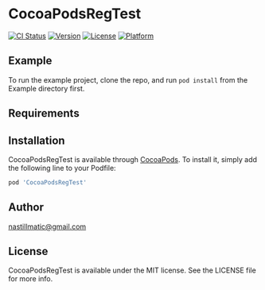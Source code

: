 # CocoaPodsRegTest

[![CI Status](http://img.shields.io/travis/nastillmatic@gmail.com/CocoaPodsRegTest.svg?style=flat)](https://travis-ci.org/nastillmatic@gmail.com/CocoaPodsRegTest)
[![Version](https://img.shields.io/cocoapods/v/CocoaPodsRegTest.svg?style=flat)](http://cocoapods.org/pods/CocoaPodsRegTest)
[![License](https://img.shields.io/cocoapods/l/CocoaPodsRegTest.svg?style=flat)](http://cocoapods.org/pods/CocoaPodsRegTest)
[![Platform](https://img.shields.io/cocoapods/p/CocoaPodsRegTest.svg?style=flat)](http://cocoapods.org/pods/CocoaPodsRegTest)

## Example

To run the example project, clone the repo, and run `pod install` from the Example directory first.

## Requirements

## Installation

CocoaPodsRegTest is available through [CocoaPods](http://cocoapods.org). To install
it, simply add the following line to your Podfile:

```ruby
pod 'CocoaPodsRegTest'
```

## Author

nastillmatic@gmail.com

## License

CocoaPodsRegTest is available under the MIT license. See the LICENSE file for more info.
